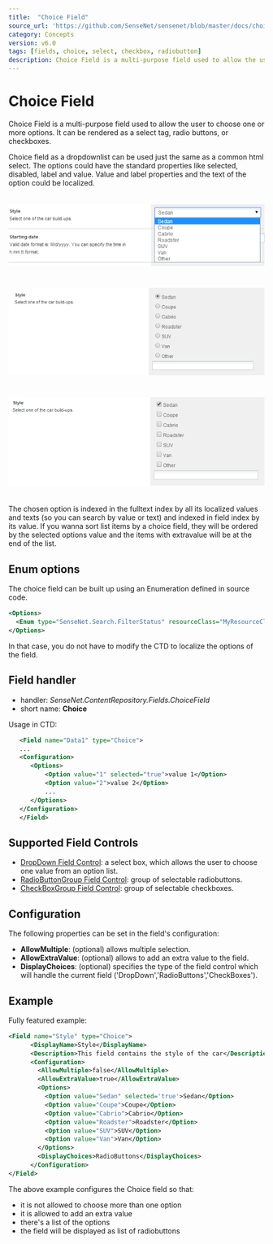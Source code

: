 ```yaml
---
title:  "Choice Field"
source_url: 'https://github.com/SenseNet/sensenet/blob/master/docs/choice-field.md'
category: Concepts
version: v6.0
tags: [fields, choice, select, checkbox, radiobutton]
description: Choice Field is a multi-purpose field used to allow the user to choose one or more options. It can be rendered as a select tag, radio buttons, or checkboxes.
---
```


# Choice Field

Choice Field is a multi-purpose field used to allow the user to choose one or more options. It can be rendered as a select tag, radio buttons, or checkboxes.

Choice field as a dropdownlist can be used just the same as a common html select. The options could have the standard properties like selected, disabled, label and value. Value and label properties and the text of the option could be localized.

<img src="https://raw.githubusercontent.com/SenseNet/sensenet/master/docs/images/fields/Select.png" style="margin: 20px auto" />

<img src="https://raw.githubusercontent.com/SenseNet/sensenet/master/docs/images/fields/Radiobuttongroup.png" style="margin: 20px auto" />

<img src="https://raw.githubusercontent.com/SenseNet/sensenet/master/docs/images/fields/Checkboxes.png" style="margin: 20px auto" />

The chosen option is indexed in the fulltext index by all its localized values and texts (so you can search by value or text) and indexed in field index by its value. If you wanna sort list items by a choice field, they will be ordered by the selected options value and the items with extravalue will be at the end of the list.

## Enum options

The choice field can be built up using an Enumeration defined in source code.

```xml
<Options>
  <Enum type="SenseNet.Search.FilterStatus" resourceClass="MyResourceClassName" />
</Options>
```

In that case, you do not have to modify the CTD to localize the options of the field.

## Field handler

- handler: *SenseNet.ContentRepository.Fields.ChoiceField*
- short name: **Choice**

Usage in CTD:

```xml
   <Field name="Data1" type="Choice">
   ...
   <Configuration>
      <Options>
          <Option value="1" selected="true">value 1</Option>
          <Option value="2">value 2</Option>
          ...
      </Options>
   </Configuration>
   </Field>
```

## Supported Field Controls

- [DropDown Field Control](/docs/dropdown-fieldcontrol): a select box, which allows the user to choose one value from an option list.
- [RadioButtonGroup Field Control](/docs/radiobuttongroup-fieldcontrol): group of selectable radiobuttons.
- [CheckBoxGroup Field Control](/docs/checkboxgroup-fieldcontrol): group of selectable checkboxes.

## Configuration

The following properties can be set in the field's configuration:

- **AllowMultiple**: (optional) allows multiple selection.
- **AllowExtraValue**: (optional) allows to add an extra value to the field.
- **DisplayChoices**: (optional) specifies the type of the field control which will handle the current field ('DropDown','RadioButtons','CheckBoxes').

## Example

Fully featured example:

```xml
<Field name="Style" type="Choice">
      <DisplayName>Style</DisplayName>
      <Description>This field contains the style of the car</Description>
      <Configuration>
        <AllowMultiple>false</AllowMultiple>
        <AllowExtraValue>true</AllowExtraValue>
        <Options>
          <Option value="Sedan" selected='true'>Sedan</Option>
          <Option value="Coupe">Coupe</Option>
          <Option value="Cabrio">Cabrio</Option>
          <Option value="Roadster">Roadster</Option>
          <Option value="SUV">SUV</Option>
          <Option value="Van">Van</Option>
        </Options>
        <DisplayChoices>RadioButtons</DisplayChoices>
      </Configuration>
</Field>
```

The above example configures the Choice field so that:

- it is not allowed to choose more than one option
- it is allowed to add an extra value
- there's a list of the options
- the field will be displayed as list of radiobuttons